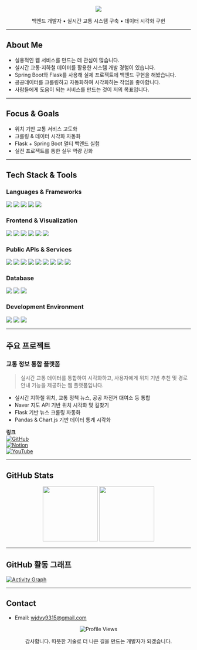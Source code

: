 <!-- 💫 헤더 배너: 따뜻한 톤 -->
<p align="center">
  <img src="https://capsule-render.vercel.app/api?type=waving&color=ffb4a2,ffdac1,ffe5d9&height=240&section=header&text=HONG%20JUNG%20PYO!&fontSize=40&fontAlignY=40&desc=실시간%20교통정보%20서비스를%20만드는%20백엔드%20개발자입니다.&descAlignY=65&animation=fadeIn&fontColor=fff4e6&descColor=ffdcc4" />
</p>

<p align="center">
  백엔드 개발자 • 실시간 교통 시스템 구축 • 데이터 시각화 구현
</p>

---

## About Me

- 실용적인 웹 서비스를 만드는 데 관심이 많습니다.
- 실시간 교통·지하철 데이터를 활용한 시스템 개발 경험이 있습니다.
- Spring Boot와 Flask를 사용해 실제 프로젝트에 백엔드 구현을 해봤습니다.
- 공공데이터를 크롤링하고 자동화하여 시각화하는 작업을 좋아합니다.
- 사람들에게 도움이 되는 서비스를 만드는 것이 저의 목표입니다.

---

## Focus & Goals

- 위치 기반 교통 서비스 고도화  
- 크롤링 & 데이터 시각화 자동화  
- Flask + Spring Boot 멀티 백엔드 실험  
- 실전 프로젝트를 통한 실무 역량 강화  

---

## Tech Stack & Tools

### Languages & Frameworks
<p>
  <img src="https://img.shields.io/badge/Java-007396?style=flat&logo=java&logoColor=white"/>
  <img src="https://img.shields.io/badge/Spring-6DB33F?style=flat&logo=spring&logoColor=white"/>
  <img src="https://img.shields.io/badge/Spring_Boot-3.0-339933?style=flat&logo=springboot&logoColor=white"/>
  <img src="https://img.shields.io/badge/Python-3776AB?style=flat&logo=python&logoColor=white"/>
  <img src="https://img.shields.io/badge/Flask-000000?style=flat&logo=flask&logoColor=white"/>
</p>

### Frontend & Visualization
<p>
  <img src="https://img.shields.io/badge/HTML5-E34F26?style=flat&logo=html5&logoColor=white"/>
  <img src="https://img.shields.io/badge/CSS3-1572B6?style=flat&logo=css3&logoColor=white"/>
  <img src="https://img.shields.io/badge/JavaScript-F7DF1E?style=flat&logo=javascript&logoColor=black"/>
  <img src="https://img.shields.io/badge/Chart.js-EF5C99?style=flat&logo=chartdotjs&logoColor=white"/>
  <img src="https://img.shields.io/badge/Matplotlib-Chart-CDB4DB?style=flat"/>
  <img src="https://img.shields.io/badge/Plotly-Graph-DDBEA9?style=flat"/>
</p>

### Public APIs & Services
<p>
  <img src="https://img.shields.io/badge/Naver_Maps-API-B7B7A4?style=flat"/>
  <img src="https://img.shields.io/badge/Kakao_Map-API-F4A261?style=flat"/>
  <img src="https://img.shields.io/badge/Seoul_Bus_API-Active-D88C9A?style=flat"/>
  <img src="https://img.shields.io/badge/Seoul_Subway_API-Active-E5989B?style=flat"/>
  <img src="https://img.shields.io/badge/Dareungi_Bike_API-Active-F6BD60?style=flat"/>
  <img src="https://img.shields.io/badge/Parking_API-Active-F7A072?style=flat"/>
  <img src="https://img.shields.io/badge/ITS_API-Active-B5838D?style=flat"/>
  <img src="https://img.shields.io/badge/KMA_Weather_API-Active-E0A899?style=flat"/>
  <img src="https://img.shields.io/badge/RSS_News-Parser-DEB887?style=flat"/>
</p>

### Database
<p>
  <img src="https://img.shields.io/badge/MySQL-8.0-9A8C98?style=flat&logo=mysql&logoColor=white"/>
  <img src="https://img.shields.io/badge/JDBC-Connector-BC6C25?style=flat"/>
  <img src="https://img.shields.io/badge/PyMySQL-Driver-CFC0A7?style=flat"/>
</p>

### Development Environment
<p>
  <img src="https://img.shields.io/badge/Visual%20Studio%20Code-007ACC?style=flat&logo=visualstudiocode&logoColor=white"/>
  <img src="https://img.shields.io/badge/Eclipse-2C2255?style=flat&logo=eclipseide&logoColor=white"/>
  <img src="https://img.shields.io/badge/STS-6DB33F?style=flat"/>
</p>

---

## 주요 프로젝트

### 교통 정보 통합 플랫폼

> 실시간 교통 데이터를 통합하여 시각화하고, 사용자에게 위치 기반 추천 및 경로 안내 기능을 제공하는 웹 플랫폼입니다.

- 실시간 지하철 위치, 교통 정책 뉴스, 공공 자전거 대여소 등 통합  
- Naver 지도 API 기반 위치 시각화 및 길찾기  
- Flask 기반 뉴스 크롤링 자동화  
- Pandas & Chart.js 기반 데이터 통계 시각화  

**링크**  
[![GitHub](https://img.shields.io/badge/GitHub-Repo-4e342e?logo=github&logoColor=white)](https://github.com/Hoooouuuuu/trafficRoad)  
[![Notion](https://img.shields.io/badge/Notion-문서-8d6e63?logo=notion&logoColor=white)](https://your-notion-link.com)  
[![YouTube](https://img.shields.io/badge/YouTube-시연영상-d2691e?logo=youtube&logoColor=white)](https://your-youtube-demo-link.com)

---

## GitHub Stats

<p align="center">
  <img src="https://github-readme-stats.vercel.app/api?username=HONGHONGPYO&show_icons=true&theme=gruvbox_light" height="150"/>
  <img src="https://github-readme-stats.vercel.app/api/top-langs/?username=HONGHONGPYO&layout=compact&theme=gruvbox_light" height="150"/>
</p>

---

## GitHub 활동 그래프

[![Activity Graph](https://github-readme-activity-graph.vercel.app/graph?username=HONGHONGPYO&theme=gruvbox_light)](https://github.com/ashutosh00710/github-readme-activity-graph)

---

## Contact

- Email: [wjdvy9315@gmail.com](mailto:wjdvy9315@gmail.com)

<p align="center">
  <img src="https://komarev.com/ghpvc/?username=HONGHONGPYO&style=flat-square&color=ffb4a2" alt="Profile Views" />
</p>

<p align="center">
  감사합니다.  
  따뜻한 기술로 더 나은 길을 만드는 개발자가 되겠습니다.
</p>
